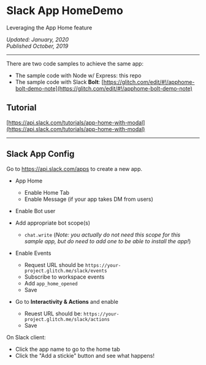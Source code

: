 # Slack App HomeDemo 
Leveraging the App Home feature

_Updated: January, 2020_<br>
_Published October, 2019_

---

There are two code samples to achieve the same app: 
- The sample code with Node w/ Express: this repo
- The sample code with Slack **Bolt**: [https://glitch.com/edit/#!/apphome-bolt-demo-note](https://glitch.com/edit/#!/apphome-bolt-demo-note)

## Tutorial
[https://api.slack.com/tutorials/app-home-with-modal](https://api.slack.com/tutorials/app-home-with-modal)

---

## Slack App Config

Go to https://api.slack.com/apps to create a new app. 

- App Home
  - Enable Home Tab
  - Enable Message (if your app takes DM from users)
  
- Enable Bot user

- Add appropriate bot scope(s)
  - `chat.write` (*Note: you actually do not need this scope for this sample app, but do need to add one to be able to install the app!*)

- Enable Events
  - Request URL should be `https://your-project.glitch.me/slack/events`
  - Subscribe to workspace events
  - Add `app_home_opened`
  - Save
  
- Go to **Interactivity & Actions** and enable
  - Reuest URL should be: `https://your-project.glitch.me/slack/actions`
  - Save
  
  
On Slack client:
  - Click the app name to go to the home tab
  - Click the "Add a stickie" button and see what happens!
  
